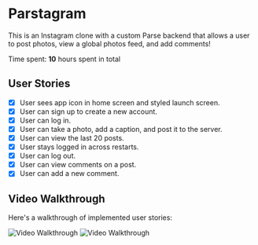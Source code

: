 # Parstagram

This is an Instagram clone with a custom Parse backend that allows a user to post photos, view a global photos feed, and add comments!

Time spent: **10** hours spent in total

## User Stories

- [x] User sees app icon in home screen and styled launch screen.
- [x] User can sign up to create a new account.
- [x] User can log in.
- [x] User can take a photo, add a caption, and post it to the server.
- [x] User can view the last 20 posts.
- [x] User stays logged in across restarts.
- [x] User can log out.
- [x] User can view comments on a post.
- [x] User can add a new comment.

## Video Walkthrough

Here's a walkthrough of implemented user stories:

<img src='http://g.recordit.co/zO2q5uhHh4.gif' title='Video Walkthrough' width='' alt='Video Walkthrough' />
<img src='http://g.recordit.co/yoqK3cDAb4.gif' title='Video Walkthrough' width='' alt='Video Walkthrough' />

